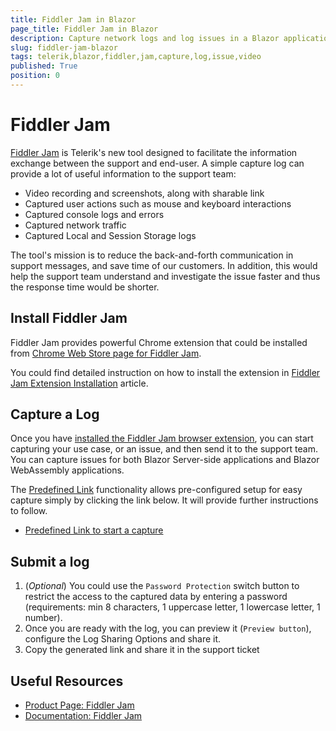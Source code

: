 ```yaml
---
title: Fiddler Jam in Blazor
page_title: Fiddler Jam in Blazor
description: Capture network logs and log issues in a Blazor application
slug: fiddler-jam-blazor
tags: telerik,blazor,fiddler,jam,capture,log,issue,video
published: True
position: 0
---
```


# Fiddler Jam

[Fiddler Jam](https://www.telerik.com/fiddler-jam) is Telerik's new tool designed to facilitate the information exchange between the support and end-user. A simple capture log can provide a lot of useful information to the support team:

* Video recording and screenshots, along with sharable link
* Captured user actions such as mouse and keyboard interactions
* Captured console logs and errors
* Captured network traffic
* Captured Local and Session Storage logs

The tool's mission is to reduce the back-and-forth communication in support messages, and save time of our customers. In addition, this would help the support team understand and investigate the issue faster and thus the response time would be shorter.

## Install Fiddler Jam

Fiddler Jam provides powerful Chrome extension that could be installed from [Chrome Web Store page for Fiddler Jam](https://chrome.google.com/webstore/detail/fiddler-jam/fnkjlegmkbicdodlheligomlfbdblpfj). 

You could find detailed instruction on how to install the extension in [Fiddler Jam Extension Installation](https://docs.telerik.com/fiddler-jam/extension/installation) article.

## Capture a Log

Once you have [installed the Fiddler Jam browser extension](#installing-fiddler-jam), you can start capturing your use case, or an issue, and then send it to the support team. You can capture issues for both Blazor Server-side applications and Blazor WebAssembly applications.

The [Predefined Link](https://docs.telerik.com/fiddler-jam/fj-extension/predefined-link) functionality allows pre-configured setup for easy capture simply by clicking the link below. It will provide further instructions to follow.

- [Predefined Link to start a capture](https://jam.getfiddler.com/recording-links/bb6b2ead4081ff0d64e6b377c4c0bcd05a7a8ef9dbec0476158ac21728b7e31a737b2d1140b9bc428850b9d05564b1d2)


## Submit a log
1. (*Optional*) You could use the `Password Protection` switch button to restrict the access to the captured data by entering a password (requirements: min 8 characters, 1 uppercase letter, 1 lowercase letter, 1 number).
1. Once you are ready with the log, you can preview it (`Preview button`), configure the Log Sharing Options and share it.
1. Copy the generated link and share it in the support ticket

## Useful Resources

* [Product Page: Fiddler Jam](https://www.telerik.com/fiddler-jam)
* [Documentation: Fiddler Jam](https://docs.telerik.com/fiddler-jam/introduction)
